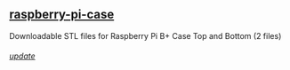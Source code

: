 <div class="gitDiv">
    <div class="detailsDiv">
        <h2><a href="https://fullborelabs.com/26663-raspberry-pi-case" target="_blank">raspberry-pi-case </a></h2>
        <p>Downloadable STL files for Raspberry Pi B+ Case Top and Bottom (2 files)</p>
        <h6><a href="https://fullborelabs.com/wp/git-scripts/raspberry-pi-case/details-scrape.cgi" target="_blank" class="scrapeLink">update</a></h6>
    </div>
</div>
